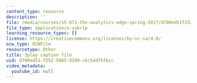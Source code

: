 ```yaml
---
content_type: resource
description: ''
file: /media/courses/15-071-the-analytics-edge-spring-2017/d700ed51f25259859199c6c54dfbf6cc_En0xvjBnmfU.vtt
file_type: application/x-subrip
learning_resource_types: []
license: https://creativecommons.org/licenses/by-nc-sa/4.0/
ocw_type: OCWFile
resourcetype: Other
title: 3play caption file
uid: d700ed51-f252-5985-9199-c6c54dfbf6cc
video_metadata:
  youtube_id: null
---
```

